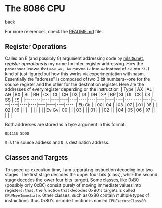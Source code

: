 # The 8086 CPU
[back](docs.md)

For more references, check the [README.md](../README.md#references) file.

## Register Operations

Called an E (and possibly G) argument addressing code by
[mlsite.net](http://www.mlsite.net/8086/#addr_E), *register operations* is my
name for inter-register addressing. How the processor knows that `mov ax, bx`
moves `bx` into `ax` instead of `cx` into `si`. I kind of just figured out how
this works via experimentation with nasm. Essentially the "address" is composed
of two 3 bit numbers--one for the source register and the other for the
destination register. Here are the addresses of every register depending on the
instruction:
|  Type  | AX | AL | AH | BX | BL | BH | CX | CL | CH | DX | DL | DH | SP | BP | SI | DI | CS | DS | SS | ES |
|--------|----|----|----|----|----|----|----|----|----|----|----|----|----|----|----|----|----|----|----|----|
| Eb  Gb |    | 00 | 04 |    | 03 | 07 |    | 01 | 05 |    | 02 | 06 |    |    |    |    |    |    |    |    |
| Ev  Gv | 00 |    |    | 03 |    |    | 01 |    |    | 02 |    |    | 04 | 05 | 06 | 07 |    |    |    |    |

Both addresses are stored as a byte argument in this format:

`0b11SS SDDD`

`S` is the source address and `D` is destination address.


## Classes and Targets
To speed up execution time, I am separating instruction decoding into two
stages. The first stage decodes the upper four bits (class), while the
second stage decodes the lower four bits (target). Some classes, like 0xB0
(possibly only 0xB0) consist purely of moving immediate values into registers;
thus, the function that decodes 0xB0's targets is called `CPUMoveImmediate`.
Other classes, such as 0x80 contain multiple types of instructions, thus
0x80's decode function is named `CPUExecuteClass80`.